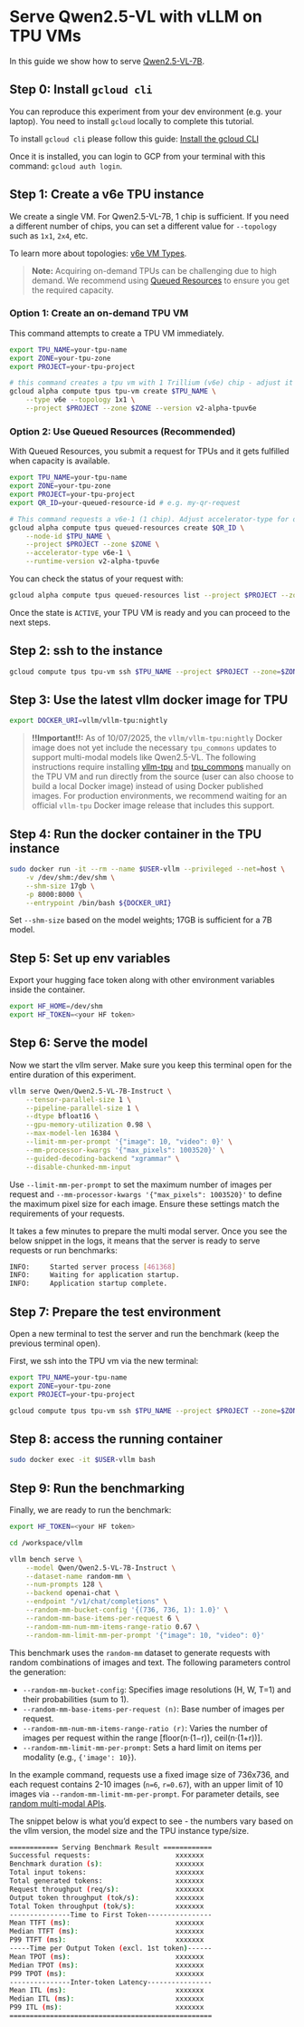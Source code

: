 # Serve Qwen2.5-VL with vLLM on TPU VMs

In this guide we show how to serve
[Qwen2.5-VL-7B](https://huggingface.co/Qwen/Qwen2.5-VL-7B-Instruct).

## Step 0: Install `gcloud cli`

You can reproduce this experiment from your dev environment
(e.g. your laptop).
You need to install `gcloud` locally to complete this tutorial.

To install `gcloud cli` please follow this guide:
[Install the gcloud CLI](https://cloud.google.com/sdk/docs/install#mac)

Once it is installed, you can login to GCP from your terminal with this
command: `gcloud auth login`.

## Step 1: Create a v6e TPU instance

We create a single VM. For Qwen2.5-VL-7B, 1 chip is sufficient. If you need a different number of
chips, you can set a different value for `--topology` such as `1x1`,
`2x4`, etc.

To learn more about topologies: [v6e VM Types](https://cloud.google.com/tpu/docs/v6e#vm-types).

> **Note:** Acquiring on-demand TPUs can be challenging due to high demand. We recommend using [Queued Resources](https://cloud.google.com/tpu/docs/queued-resources) to ensure you get the required capacity.

### Option 1: Create an on-demand TPU VM

This command attempts to create a TPU VM immediately.

```bash
export TPU_NAME=your-tpu-name
export ZONE=your-tpu-zone
export PROJECT=your-tpu-project

# this command creates a tpu vm with 1 Trillium (v6e) chip - adjust it to suit your needs
gcloud alpha compute tpus tpu-vm create $TPU_NAME \
    --type v6e --topology 1x1 \
    --project $PROJECT --zone $ZONE --version v2-alpha-tpuv6e
```

### Option 2: Use Queued Resources (Recommended)

With Queued Resources, you submit a request for TPUs and it gets fulfilled
when capacity is available.

```bash
export TPU_NAME=your-tpu-name
export ZONE=your-tpu-zone
export PROJECT=your-tpu-project
export QR_ID=your-queued-resource-id # e.g. my-qr-request

# This command requests a v6e-1 (1 chip). Adjust accelerator-type for different sizes.
gcloud alpha compute tpus queued-resources create $QR_ID \
    --node-id $TPU_NAME \
    --project $PROJECT --zone $ZONE \
    --accelerator-type v6e-1 \
    --runtime-version v2-alpha-tpuv6e
```

You can check the status of your request with:

```bash
gcloud alpha compute tpus queued-resources list --project $PROJECT --zone $ZONE
```

Once the state is `ACTIVE`, your TPU VM is ready and you can proceed to the next steps.

## Step 2: ssh to the instance

```bash
gcloud compute tpus tpu-vm ssh $TPU_NAME --project $PROJECT --zone=$ZONE
```

## Step 3: Use the latest vllm docker image for TPU

```bash
export DOCKER_URI=vllm/vllm-tpu:nightly
```

> **!!Important!!:** As of 10/07/2025, the `vllm/vllm-tpu:nightly` Docker image does not yet include the necessary `tpu_commons` updates to support multi-modal models like Qwen2.5-VL. The following instructions require installing [vllm-tpu](https://docs.vllm.ai/en/latest/getting_started/installation/google_tpu.html#set-up-using-python) and [tpu_commons](https://github.com/vllm-project/tpu_commons?tab=readme-ov-file) manually on the TPU VM and run directly from the source (user can also choose to build a local Docker image) instead of using Docker published images. For production environments, we recommend waiting for an official `vllm-tpu` Docker image release that includes this support.

## Step 4: Run the docker container in the TPU instance

```bash
sudo docker run -it --rm --name $USER-vllm --privileged --net=host \
    -v /dev/shm:/dev/shm \
    --shm-size 17gb \
    -p 8000:8000 \
    --entrypoint /bin/bash ${DOCKER_URI}
```

Set `--shm-size` based on the model weights; 17GB is sufficient for a 7B model.

## Step 5: Set up env variables

Export your hugging face token along with other environment variables inside
the container.

```bash
export HF_HOME=/dev/shm
export HF_TOKEN=<your HF token>
```

## Step 6: Serve the model

Now we start the vllm server.
Make sure you keep this terminal open for the entire duration of this experiment.

```bash
vllm serve Qwen/Qwen2.5-VL-7B-Instruct \
    --tensor-parallel-size 1 \
    --pipeline-parallel-size 1 \
    --dtype bfloat16 \
    --gpu-memory-utilization 0.98 \
    --max-model-len 16384 \
    --limit-mm-per-prompt '{"image": 10, "video": 0}' \
    --mm-processor-kwargs '{"max_pixels": 1003520}' \
    --guided-decoding-backend "xgrammar" \
    --disable-chunked-mm-input
```

Use `--limit-mm-per-prompt` to set the maximum number of images per request and `--mm-processor-kwargs '{"max_pixels": 1003520}'` to define the maximum pixel size for each image. Ensure these settings match the requirements of your requests.

It takes a few minutes to prepare the multi modal server.
Once you see the below snippet in the logs, it means that the server is ready
to serve requests or run benchmarks:

```bash
INFO:     Started server process [461368]
INFO:     Waiting for application startup.
INFO:     Application startup complete.
```

## Step 7: Prepare the test environment

Open a new terminal to test the server and run the benchmark (keep the previous terminal open).

First, we ssh into the TPU vm via the new terminal:

```bash
export TPU_NAME=your-tpu-name
export ZONE=your-tpu-zone
export PROJECT=your-tpu-project

gcloud compute tpus tpu-vm ssh $TPU_NAME --project $PROJECT --zone=$ZONE
```

## Step 8: access the running container

```bash
sudo docker exec -it $USER-vllm bash
```

## Step 9: Run the benchmarking

Finally, we are ready to run the benchmark:

```bash
export HF_TOKEN=<your HF token>

cd /workspace/vllm

vllm bench serve \
    --model Qwen/Qwen2.5-VL-7B-Instruct \
    --dataset-name random-mm \
    --num-prompts 128 \
    --backend openai-chat \
    --endpoint "/v1/chat/completions" \
    --random-mm-bucket-config '{(736, 736, 1): 1.0}' \
    --random-mm-base-items-per-request 6 \
    --random-mm-num-mm-items-range-ratio 0.67 \
    --random-mm-limit-mm-per-prompt '{"image": 10, "video": 0}'
```

This benchmark uses the `random-mm` dataset to generate requests with random combinations of images and text. The following parameters control the generation:

* `--random-mm-bucket-config`: Specifies image resolutions (H, W, T=1) and their probabilities (sum to 1).
* `--random-mm-base-items-per-request (n)`: Base number of images per request.
* `--random-mm-num-mm-items-range-ratio (r)`: Varies the number of images per request within the range [floor(n·(1−r)), ceil(n·(1+r))].
* `--random-mm-limit-mm-per-prompt`: Sets a hard limit on items per modality (e.g., `{'image': 10}`).

In the example command, requests use a fixed image size of 736x736, and each request contains 2-10 images (`n=6`, `r=0.67`), with an upper limit of 10 images via `--random-mm-limit-mm-per-prompt`. For parameter details, see [random multi-modal APIs](https://github.com/vllm-project/vllm/pull/23119).

The snippet below is what you’d expect to see - the numbers vary based on the vllm version, the model size and the TPU instance type/size.

```bash
============ Serving Benchmark Result ============
Successful requests:                     xxxxxxx
Benchmark duration (s):                  xxxxxxx
Total input tokens:                      xxxxxxx
Total generated tokens:                  xxxxxxx
Request throughput (req/s):              xxxxxxx
Output token throughput (tok/s):         xxxxxxx
Total Token throughput (tok/s):          xxxxxxx
---------------Time to First Token----------------
Mean TTFT (ms):                          xxxxxxx
Median TTFT (ms):                        xxxxxxx
P99 TTFT (ms):                           xxxxxxx
-----Time per Output Token (excl. 1st token)------
Mean TPOT (ms):                          xxxxxxx
Median TPOT (ms):                        xxxxxxx
P99 TPOT (ms):                           xxxxxxx
---------------Inter-token Latency----------------
Mean ITL (ms):                           xxxxxxx
Median ITL (ms):                         xxxxxxx
P99 ITL (ms):                            xxxxxxx
==================================================
```
